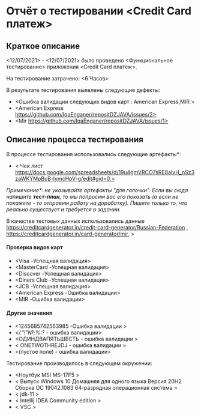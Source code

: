 # Отчёт о тестировании <Credit Card платеж>

## Краткое описание

<12/07/2021> - <12/07/2021> было проведено <Функциональное тестирование> приложения <Credit Card платеж>.

На тестирование затрачено: <6 Часов>

В результате тестирования выявлены следующие дефекты:
* <Ошибка валидации следующих видов карт : American Express,MIR > 
* <American Express https://github.com/IqaEnganer/repositDZJAVA/issues/2> 
* <Mir  https://github.com/IqaEnganer/repositDZJAVA/issues/1>            

## Описание процесса тестирования

В процессе тестирования использовались следующие артефакты*:
* < Чек лист
  https://docs.google.com/spreadsheets/d/19u4gmVRCO7sRE8alvH_nSz3zaWKYMpBcB-lymcHpV-g/edit#gid=0.>



*Примечание\*: не указывайте артефакты "для галочки". Если вы сюда напишите **тест-план**, то мы попросим вас его показать (а если не покажете - то отправим работу на доработку). Пишите только то, что реально существует и требуется в задании.*

В качестве тестовых данных использовались данные <https://creditcardgenerator.in/credit-card-generator/Russian-Federation> , https://creditcardgenerator.in/card-generator/mir, >
#### Проверка видов карт
* <Visa             -Успещная валидация>
* <MasterCard       -Успещная валидация>
* <Discover         -Успещная валидация>
* <Diners Club      -Успещная валидация>
* <JCB              -Успещная валидация>
* <American Express -Ошибка валидации>
* <MIR              -Ошибка валидации>
#### Другие значения 
* <1245685742563985 -Ошибка валидации >
* <*/."!"№;%:?*     - ошибка валидации>
* <ОДИНДВАПЯТЬШЕСТЬ - ошибка валидации >
* < ONETWOTHREJDJ   - ошибка валидации >
* <(пустое поле)    - ошибка валидации>

Тестирование производилось в следующем окружении:
 
* <Ноутбук MSI MS-17F5 >
* < Выпуск	Windows 10 Домашняя для одного языка
  Версия	20H2
  Сборка ОС	19042.1083
  64-разрядная операционная система >
* < jdk-11 >
* < Intellij IDEA Community edition >
* < VSC >

